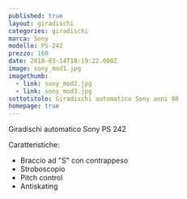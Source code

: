 ```yaml
---
published: true
layout: giradischi
categories: giradischi
marca: Sony
modello: PS-242
prezzo: 160
date: 2018-03-14T10:19:22.000Z
image: sony_mod1.jpg
imagethumb:
  - link: sony_mod2.jpg
  - link: sony_mod3.jpg
sottotitolo: Giradischi automatico Sony anni 80
homepage: true
---
```

Giradischi automatico Sony PS 242

Caratteristiche:
- Braccio ad "S" con contrappeso
- Stroboscopio
- Pitch control
- Antiskating
